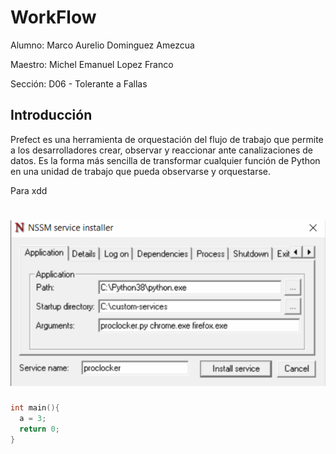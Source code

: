 # WorkFlow

Alumno: Marco Aurelio Dominguez Amezcua

Maestro: Michel Emanuel Lopez Franco

Sección: D06 - Tolerante a Fallas

## Introducción

Prefect es una herramienta de orquestación del flujo de trabajo que permite a los desarrolladores crear, observar y reaccionar ante canalizaciones de datos. Es la forma más sencilla de transformar cualquier función de Python en una unidad de trabajo que pueda observarse y orquestarse.

Para xdd

# ![NS](https://github.com/MarcoAurelio-1tb/ToleranteAFallas_2023B/blob/main/Status/Imagenes/nonsucking.PNG)


```c
int main(){
  a = 3;
  return 0;
}

```

